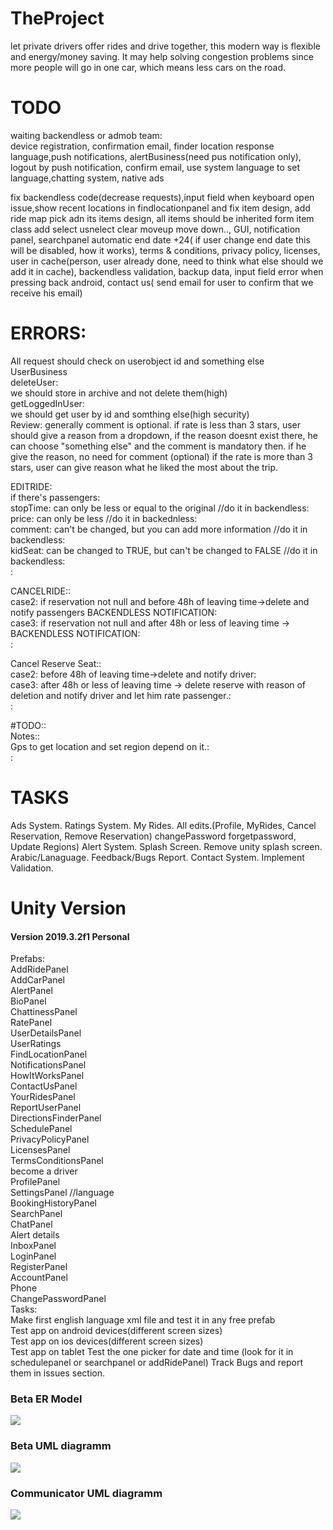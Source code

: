 # TheProject
let private drivers offer rides and drive together, this modern way is flexible and energy/money saving. It may help solving congestion problems since more people will go in one car, which means less cars on the road.<br>
# TODO
waiting backendless or admob team:<br>
device registration, confirmation email, finder location response language,push notifications, alertBusiness(need pus notification only), logout by push notification, confirm email, 
use system language to set language,chatting system, native ads<br>

fix backendless code(decrease requests),input field when keyboard open issue,show recent locations in findlocationpanel and fix item design, add ride map pick adn its items design, all items should be inherited form item class add select usnelect clear moveup move down..,
 GUI, notification panel, searchpanel automatic end date +24( if user change end date this will be disabled, how it works), terms & conditions, privacy policy, licenses, user in cache(person, user already done, need to think what else should we add it in cache),
backendless validation, backup data, input field error when pressing back android, contact us( send email for user to confirm that we receive his email)<br>


# ERRORS:
All request should check on userobject id and something else<br>
UserBusiness <br>
	deleteUser:<br>
		we should store in archive and not delete them(high)<br>
	getLoggedInUser:<br>
		we should get user by id and somthing else(high security)<br>
Review:
generally comment is optional.
if rate is less than 3 stars, user should give a reason from a dropdown, if the reason doesnt exist there, he can choose "something else" and the comment 
is mandatory then. if he give the reason, no need for comment (optional)
if the rate is more than 3 stars, user can give reason what he liked the most about the trip.

EDITRIDE:<br>
	if there's passengers:<br>
	stopTime: can only be less or equal to the original //do it in backendless:<br>
	price: can only be less  //do it in backednless:<br>
	comment: can't be changed, but you can add more information //do it in backendless:<br>
	kidSeat: can be changed to TRUE, but can't be changed to FALSE //do it in backendless:<br>:<br>

CANCELRIDE::<br>
	case2: if reservation not null and before 48h of leaving time->delete and notify passengers  BACKENDLESS NOTIFICATION:<br>
	case3: if reservation not null and after 48h or less of leaving time -> BACKENDLESS NOTIFICATION:<br>:<br>
	
Cancel Reserve Seat::<br>
	case2: before 48h of leaving time->delete and notify driver:<br>
	case3: after 48h or less of leaving time -> delete reserve with reason of deletion and notify driver and let him rate passenger.:<br>:<br>

#TODO::<br>
Notes::<br>
Gps to get location and set region depend on it.:<br>:<br>
 
# TASKS
Ads System.
Ratings System.
My Rides.
All edits.(Profile, MyRides, Cancel Reservation, Remove Reservation) changePassword forgetpassword, Update Regions)
Alert System.
Splash Screen.
Remove unity splash screen.
Arabic/Lanaguage.
Feedback/Bugs Report.
Contact System.
Implement Validation.

# Unity Version
<h4>Version 2019.3.2f1 Personal</h4>

Prefabs:<br>
AddRidePanel <br>
AddCarPanel <br>
AlertPanel<br>
BioPanel<br>
ChattinessPanel<br>
RatePanel<br>
UserDetailsPanel<br>
UserRatings <br>
FindLocationPanel <br>
NotificationsPanel <br>
HowItWorksPanel <br>
ContactUsPanel<br>
YourRidesPanel<br>
ReportUserPanel<br>
DirectionsFinderPanel<br>
SchedulePanel <br>
PrivacyPolicyPanel<br>
LicensesPanel<br>
TermsConditionsPanel<br>
become a driver<br>
ProfilePanel<br>
SettingsPanel  //language<br>
BookingHistoryPanel<br>
SearchPanel <br>
ChatPanel <br>
Alert details<br>
InboxPanel<br>
LoginPanel<br>
RegisterPanel<br>
AccountPanel<br>
Phone<br>
ChangePasswordPanel<br>
Tasks: <br>
Make first english language xml file and test it in any free prefab<br>
Test app on android devices(different screen sizes)<br>
Test app on ios devices(different screen sizes)<br>
Test app on tablet
Test the one picker for date and time (look for it in schedulepanel or searchpanel or addRidePanel)
Track Bugs and report them in issues section.

<h3>Beta ER Model</h3>
<img src="https://github.com/Hasankanso/TheProject/blob/master/DBimage.png"\>

<h3>Beta UML diagramm</h3>
<img src="https://github.com/Hasankanso/TheProject/blob/master/UML.png"\>


<h3>Communicator UML diagramm</h3>
<img src="https://github.com/Hasankanso/TheProject/blob/master/Requests.png"\>
